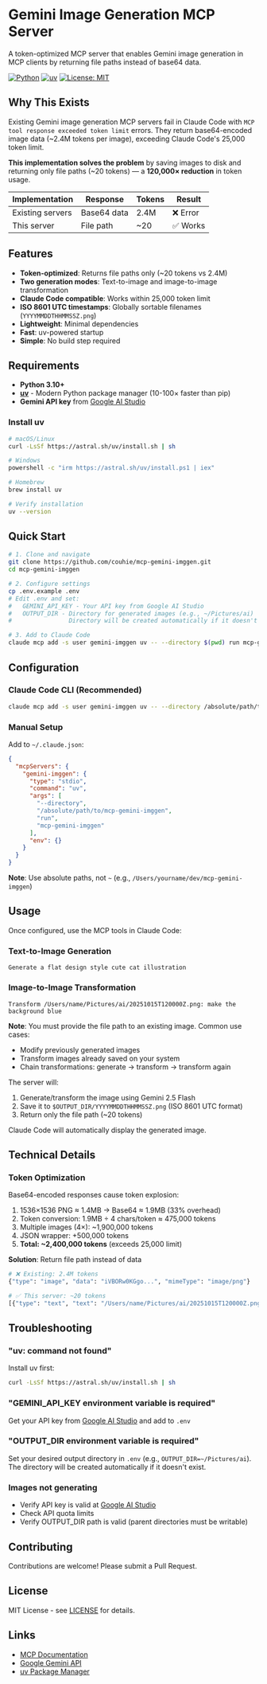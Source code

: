 # Gemini Image Generation MCP Server

A token-optimized MCP server that enables Gemini image generation in MCP clients by returning file paths instead of base64 data.

[![Python](https://img.shields.io/badge/python-3.10+-blue.svg)](https://www.python.org/downloads/)
[![uv](https://img.shields.io/badge/uv-required-green.svg)](https://github.com/astral-sh/uv)
[![License: MIT](https://img.shields.io/badge/License-MIT-yellow.svg)](https://opensource.org/licenses/MIT)

## Why This Exists

Existing Gemini image generation MCP servers fail in Claude Code with `MCP tool response exceeded token limit` errors. They return base64-encoded image data (~2.4M tokens per image), exceeding Claude Code's 25,000 token limit.

**This implementation solves the problem** by saving images to disk and returning only file paths (~20 tokens) — a **120,000× reduction** in token usage.

| Implementation | Response | Tokens | Result |
|----------------|----------|--------|--------|
| Existing servers | Base64 data | 2.4M | ❌ Error |
| This server | File path | ~20 | ✅ Works |

## Features

- **Token-optimized**: Returns file paths only (~20 tokens vs 2.4M)
- **Two generation modes**: Text-to-image and image-to-image transformation
- **Claude Code compatible**: Works within 25,000 token limit
- **ISO 8601 UTC timestamps**: Globally sortable filenames (`YYYYMMDDTHHMMSSZ.png`)
- **Lightweight**: Minimal dependencies
- **Fast**: uv-powered startup
- **Simple**: No build step required

## Requirements

- **Python 3.10+**
- **[uv](https://github.com/astral-sh/uv)** - Modern Python package manager (10-100× faster than pip)
- **Gemini API key** from [Google AI Studio](https://aistudio.google.com/apikey)

### Install uv

```bash
# macOS/Linux
curl -LsSf https://astral.sh/uv/install.sh | sh

# Windows
powershell -c "irm https://astral.sh/uv/install.ps1 | iex"

# Homebrew
brew install uv

# Verify installation
uv --version
```

## Quick Start

```bash
# 1. Clone and navigate
git clone https://github.com/couhie/mcp-gemini-imggen.git
cd mcp-gemini-imggen

# 2. Configure settings
cp .env.example .env
# Edit .env and set:
#   GEMINI_API_KEY - Your API key from Google AI Studio
#   OUTPUT_DIR - Directory for generated images (e.g., ~/Pictures/ai)
#                Directory will be created automatically if it doesn't exist

# 3. Add to Claude Code
claude mcp add -s user gemini-imggen uv -- --directory $(pwd) run mcp-gemini-imggen
```

## Configuration

### Claude Code CLI (Recommended)

```bash
claude mcp add -s user gemini-imggen uv -- --directory /absolute/path/to/mcp-gemini-imggen run mcp-gemini-imggen
```

### Manual Setup

Add to `~/.claude.json`:

```json
{
  "mcpServers": {
    "gemini-imggen": {
      "type": "stdio",
      "command": "uv",
      "args": [
        "--directory",
        "/absolute/path/to/mcp-gemini-imggen",
        "run",
        "mcp-gemini-imggen"
      ],
      "env": {}
    }
  }
}
```

**Note**: Use absolute paths, not `~` (e.g., `/Users/yourname/dev/mcp-gemini-imggen`)

## Usage

Once configured, use the MCP tools in Claude Code:

### Text-to-Image Generation

```
Generate a flat design style cute cat illustration
```

### Image-to-Image Transformation

```
Transform /Users/name/Pictures/ai/20251015T120000Z.png: make the background blue
```

**Note**: You must provide the file path to an existing image. Common use cases:
- Modify previously generated images
- Transform images already saved on your system
- Chain transformations: generate → transform → transform again

The server will:
1. Generate/transform the image using Gemini 2.5 Flash
2. Save it to `$OUTPUT_DIR/YYYYMMDDTHHMMSSZ.png` (ISO 8601 UTC format)
3. Return only the file path (~20 tokens)

Claude Code will automatically display the generated image.

## Technical Details

### Token Optimization

Base64-encoded responses cause token explosion:

1. 1536×1536 PNG ≈ 1.4MB → Base64 ≈ 1.9MB (33% overhead)
2. Token conversion: 1.9MB ÷ 4 chars/token ≈ 475,000 tokens
3. Multiple images (4×): ~1,900,000 tokens
4. JSON wrapper: +500,000 tokens
5. **Total: ~2,400,000 tokens** (exceeds 25,000 limit)

**Solution**: Return file path instead of data

```python
# ❌ Existing: 2.4M tokens
{"type": "image", "data": "iVBORw0KGgo...", "mimeType": "image/png"}

# ✅ This server: ~20 tokens
[{"type": "text", "text": "/Users/name/Pictures/ai/20251015T120000Z.png"}]
```

## Troubleshooting

### "uv: command not found"
Install uv first:
```bash
curl -LsSf https://astral.sh/uv/install.sh | sh
```

### "GEMINI_API_KEY environment variable is required"
Get your API key from [Google AI Studio](https://aistudio.google.com/apikey) and add to `.env`

### "OUTPUT_DIR environment variable is required"
Set your desired output directory in `.env` (e.g., `OUTPUT_DIR=~/Pictures/ai`). The directory will be created automatically if it doesn't exist.

### Images not generating
- Verify API key is valid at [Google AI Studio](https://aistudio.google.com/)
- Check API quota limits
- Verify OUTPUT_DIR path is valid (parent directories must be writable)

## Contributing

Contributions are welcome! Please submit a Pull Request.

## License

MIT License - see [LICENSE](LICENSE) for details.

## Links

- [MCP Documentation](https://modelcontextprotocol.io/)
- [Google Gemini API](https://ai.google.dev/)
- [uv Package Manager](https://github.com/astral-sh/uv)
